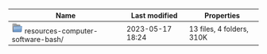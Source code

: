 | Name | Last modified | Properties |  
| ---- | ------------- | ---------- |  
| <a href="../../../../../../resources-computer-software-bash" style='text-decoration: none; border-spacing: 0; border-width: 0;'><img class='file-icon' style='height: 22px;' src='../../../MechatronicBeing/images/tango-icon-library/32x32/places/folder.png'/>&nbsp;resources-computer-software-bash/</a> | 2023-05-17 18:24 | 13 files, 4 folders, 310K |  
